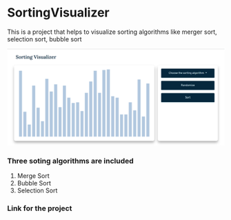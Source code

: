 # SortingVisualizer
This is a project that helps to visualize sorting algorithms like merger sort, selection sort, bubble sort

<img src="screen-shot.png" xlt="Sorting Visualizer Screen Shot"/>

### Three soting algorithms are included

<ol>
  <li>Merge Sort</li>
  <li>Bubble Sort </li>
  <li>Selection Sort </li>
 </ol>
 
 ### Link for the project
 
